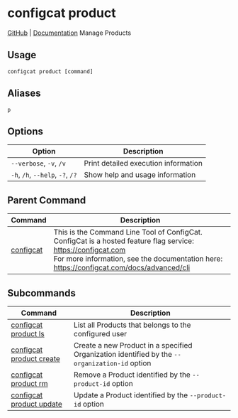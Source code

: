 # configcat product
[GitHub](https://github.com/configcat/cli) | [Documentation](https://configcat.com/docs/advanced/cli)
Manage Products
## Usage
```
configcat product [command]
```
## Aliases
`p`
## Options
| Option | Description |
| ------ | ----------- |
| `--verbose`, `-v`, `/v` | Print detailed execution information |
| `-h`, `/h`, `--help`, `-?`, `/?` | Show help and usage information |
## Parent Command
| Command | Description |
| ------ | ----------- |
| [configcat](index.md) | This is the Command Line Tool of ConfigCat.<br/>ConfigCat is a hosted feature flag service: https://configcat.com<br/>For more information, see the documentation here: https://configcat.com/docs/advanced/cli |
## Subcommands
| Command | Description |
| ------ | ----------- |
| [configcat product ls](configcat-product-ls.md) | List all Products that belongs to the configured user |
| [configcat product create](configcat-product-create.md) | Create a new Product in a specified Organization identified by the `--organization-id` option |
| [configcat product rm](configcat-product-rm.md) | Remove a Product identified by the `--product-id` option |
| [configcat product update](configcat-product-update.md) | Update a Product identified by the `--product-id` option |
